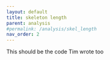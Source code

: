 ```yaml
---
layout: default
title: skeleton length
parent: analysis
#permalink: /analysis/skel_length
nav_order: 2
---
```


This should be the code Tim wrote too
